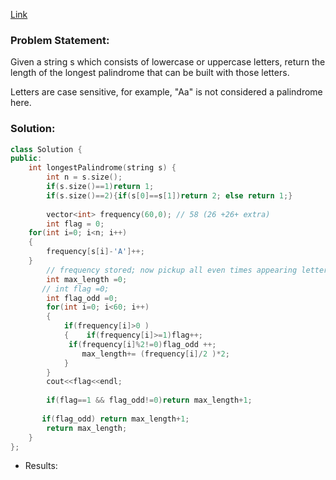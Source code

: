 [Link](https://leetcode.com/problems/longest-palindrome/)

### Problem Statement:  
Given a string s which consists of lowercase or uppercase letters, return the length of the longest palindrome that can be built with those letters.

Letters are case sensitive, for example, "Aa" is not considered a palindrome here.

### Solution:  

```cpp
class Solution {
public:
    int longestPalindrome(string s) {
        int n = s.size();
        if(s.size()==1)return 1;
        if(s.size()==2){if(s[0]==s[1])return 2; else return 1;}
        
        vector<int> frequency(60,0); // 58 (26 +26+ extra)
        int flag = 0;
    for(int i=0; i<n; i++)
    {  
        frequency[s[i]-'A']++;
    }
        // frequency stored; now pickup all even times appearing letters and  letters that appear odd times, subtract 1 from their frequency
        int max_length =0;
       // int flag =0;
        int flag_odd =0;
        for(int i=0; i<60; i++)
        {
            if(frequency[i]>0 )
            {    if(frequency[i]>=1)flag++;
             if(frequency[i]%2!=0)flag_odd ++;
                max_length+= (frequency[i]/2 )*2;
            }
        }
        cout<<flag<<endl;
        
        if(flag==1 && flag_odd!=0)return max_length+1;
       
       if(flag_odd) return max_length+1;
        return max_length;
    }
};
```

- Results:  

